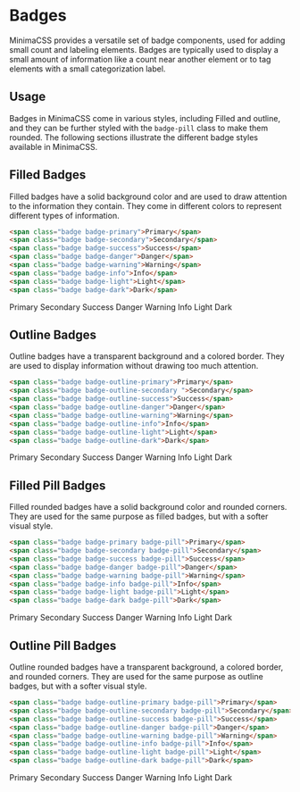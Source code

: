 # Badges

MinimaCSS provides a versatile set of badge components, used for adding small count and labeling elements. Badges are typically used to display a small amount of information like a count near another element or to tag elements with a small categorization label.

## Usage

Badges in MinimaCSS come in various styles, including Filled and outline, and they can be further styled with the `badge-pill` class to make them rounded. The following sections illustrate the different badge styles available in MinimaCSS.

## Filled Badges

Filled badges have a solid background color and are used to draw attention to the information they contain. They come in different colors to represent different types of information.

```html
<span class="badge badge-primary">Primary</span>
<span class="badge badge-secondary">Secondary</span>
<span class="badge badge-success">Success</span>
<span class="badge badge-danger">Danger</span>
<span class="badge badge-warning">Warning</span>
<span class="badge badge-info">Info</span>
<span class="badge badge-light">Light</span>
<span class="badge badge-dark">Dark</span>
```

<div class="component-preview">
    <span class="badge badge-primary">Primary</span>
    <span class="badge badge-secondary">Secondary</span>
    <span class="badge badge-success">Success</span>
    <span class="badge badge-danger">Danger</span>
    <span class="badge badge-warning">Warning</span>
    <span class="badge badge-info">Info</span>
    <span class="badge badge-light">Light</span>
    <span class="badge badge-dark">Dark</span>
</div>

## Outline Badges

Outline badges have a transparent background and a colored border. They are used to display information without drawing too much attention.

```html
<span class="badge badge-outline-primary">Primary</span>
<span class="badge badge-outline-secondary ">Secondary</span>
<span class="badge badge-outline-success">Success</span>
<span class="badge badge-outline-danger">Danger</span>
<span class="badge badge-outline-warning">Warning</span>
<span class="badge badge-outline-info">Info</span>
<span class="badge badge-outline-light">Light</span>
<span class="badge badge-outline-dark">Dark</span>
```

<div class="component-preview">
    <span class="badge badge-outline-primary">Primary</span>
    <span class="badge badge-outline-secondary">Secondary</span>
    <span class="badge badge-outline-success">Success</span>
    <span class="badge badge-outline-danger">Danger</span>
    <span class="badge badge-outline-warning">Warning</span>
    <span class="badge badge-outline-info">Info</span>
    <span class="badge badge-outline-light">Light</span>
    <span class="badge badge-outline-dark">Dark</span>
</div>

## Filled Pill Badges

Filled rounded badges have a solid background color and rounded corners. They are used for the same purpose as filled badges, but with a softer visual style.

```html
<span class="badge badge-primary badge-pill">Primary</span>
<span class="badge badge-secondary badge-pill">Secondary</span>
<span class="badge badge-success badge-pill">Success</span>
<span class="badge badge-danger badge-pill">Danger</span>
<span class="badge badge-warning badge-pill">Warning</span>
<span class="badge badge-info badge-pill">Info</span>
<span class="badge badge-light badge-pill">Light</span>
<span class="badge badge-dark badge-pill">Dark</span>
```

<div class="component-preview">
    <span class="badge badge-primary badge-pill">Primary</span>
    <span class="badge badge-secondary badge-pill">Secondary</span>
    <span class="badge badge-success badge-pill">Success</span>
    <span class="badge badge-danger badge-pill">Danger</span>
    <span class="badge badge-warning badge-pill">Warning</span>
    <span class="badge badge-info badge-pill">Info</span>
    <span class="badge badge-light badge-pill">Light</span>
    <span class="badge badge-dark badge-pill">Dark</span>
</div>

## Outline Pill Badges

Outline rounded badges have a transparent background, a colored border, and rounded corners. They are used for the same purpose as outline badges, but with a softer visual style.

```html
<span class="badge badge-outline-primary badge-pill">Primary</span>
<span class="badge badge-outline-secondary badge-pill">Secondary</span>
<span class="badge badge-outline-success badge-pill">Success</span>
<span class="badge badge-outline-danger badge-pill">Danger</span>
<span class="badge badge-outline-warning badge-pill">Warning</span>
<span class="badge badge-outline-info badge-pill">Info</span>
<span class="badge badge-outline-light badge-pill">Light</span>
<span class="badge badge-outline-dark badge-pill">Dark</span>
```

<div class="component-preview">
    <span class="badge badge-outline-primary badge-pill">Primary</span>
    <span class="badge badge-outline-secondary badge-pill">Secondary</span>
    <span class="badge badge-outline-success badge-pill">Success</span>
    <span class="badge badge-outline-danger badge-pill">Danger</span>
    <span class="badge badge-outline-warning badge-pill">Warning</span>
    <span class="badge badge-outline-info badge-pill">Info</span>
    <span class="badge badge-outline-light badge-pill">Light</span>
    <span class="badge badge-outline-dark badge-pill">Dark</span>
</div>
